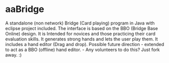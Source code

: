 aaBridge
========

A standalone (non network) Bridge (Card playing) program in Java with eclipse project included. The interface is based on the BBO (Bridge Base Online) design. It is Intended for novices and those practicing their card evaluation skills. It generates strong hands and lets the user play them.  It includes a hand editor (Drag and drop).  Possible future direction - extended to act as a BBO (offline) hand editor.  -  Any volunteers to do this?  Just fork away. :)
